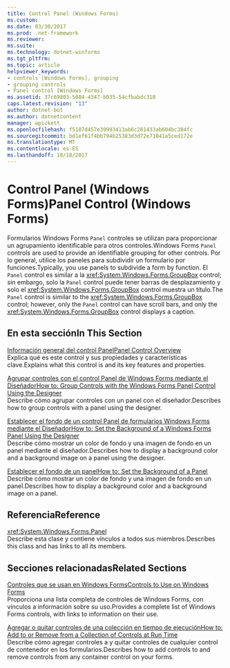 ```yaml
---
title: Control Panel (Windows Forms)
ms.custom: 
ms.date: 03/30/2017
ms.prod: .net-framework
ms.reviewer: 
ms.suite: 
ms.technology: dotnet-winforms
ms.tgt_pltfrm: 
ms.topic: article
helpviewer_keywords:
- controls [Windows Forms], grouping
- grouping controls
- Panel control [Windows Forms]
ms.assetid: 37c69803-5084-4347-b035-54cfbabdc310
caps.latest.revision: "13"
author: dotnet-bot
ms.author: dotnetcontent
manager: wpickett
ms.openlocfilehash: f5187d457e39993413ab6c281433ab604bc384fc
ms.sourcegitcommit: bd1ef61f4bb794b25383d3d72e71041a5ced172e
ms.translationtype: MT
ms.contentlocale: es-ES
ms.lasthandoff: 10/18/2017
---
```

# <a name="panel-control-windows-forms"></a><span data-ttu-id="461fa-102">Control Panel (Windows Forms)</span><span class="sxs-lookup"><span data-stu-id="461fa-102">Panel Control (Windows Forms)</span></span>
<span data-ttu-id="461fa-103">Formularios Windows Forms `Panel` controles se utilizan para proporcionar un agrupamiento identificable para otros controles.</span><span class="sxs-lookup"><span data-stu-id="461fa-103">Windows Forms `Panel` controls are used to provide an identifiable grouping for other controls.</span></span> <span data-ttu-id="461fa-104">Por lo general, utilice los paneles para subdividir un formulario por funciones.</span><span class="sxs-lookup"><span data-stu-id="461fa-104">Typically, you use panels to subdivide a form by function.</span></span> <span data-ttu-id="461fa-105">El `Panel` control es similar a la <xref:System.Windows.Forms.GroupBox> control; sin embargo, solo la `Panel` control puede tener barras de desplazamiento y solo el <xref:System.Windows.Forms.GroupBox> control muestra un título.</span><span class="sxs-lookup"><span data-stu-id="461fa-105">The `Panel` control is similar to the <xref:System.Windows.Forms.GroupBox> control; however, only the `Panel` control can have scroll bars, and only the <xref:System.Windows.Forms.GroupBox> control displays a caption.</span></span>  
  
## <a name="in-this-section"></a><span data-ttu-id="461fa-106">En esta sección</span><span class="sxs-lookup"><span data-stu-id="461fa-106">In This Section</span></span>  
 [<span data-ttu-id="461fa-107">Información general del control Panel</span><span class="sxs-lookup"><span data-stu-id="461fa-107">Panel Control Overview</span></span>](../../../../docs/framework/winforms/controls/panel-control-overview-windows-forms.md)  
 <span data-ttu-id="461fa-108">Explica qué es este control y sus propiedades y características clave.</span><span class="sxs-lookup"><span data-stu-id="461fa-108">Explains what this control is and its key features and properties.</span></span>  
  
 [<span data-ttu-id="461fa-109">Agrupar controles con el control Panel de Windows Forms mediante el Diseñador</span><span class="sxs-lookup"><span data-stu-id="461fa-109">How to: Group Controls with the Windows Forms Panel Control Using the Designer</span></span>](../../../../docs/framework/winforms/controls/group-controls-with-wf-panel-control-using-the-designer.md)  
 <span data-ttu-id="461fa-110">Describe cómo agrupar controles con un panel con el diseñador.</span><span class="sxs-lookup"><span data-stu-id="461fa-110">Describes how to group controls with a panel using the designer.</span></span>  
  
 [<span data-ttu-id="461fa-111">Establecer el fondo de un control Panel de formularios Windows Forms mediante el Diseñador</span><span class="sxs-lookup"><span data-stu-id="461fa-111">How to: Set the Background of a Windows Forms Panel Using the Designer</span></span>](../../../../docs/framework/winforms/controls/how-to-set-the-background-of-a-windows-forms-panel-using-the-designer.md)  
 <span data-ttu-id="461fa-112">Describe cómo mostrar un color de fondo y una imagen de fondo en un panel mediante el diseñador.</span><span class="sxs-lookup"><span data-stu-id="461fa-112">Describes how to display a background color and a background image on a panel using the designer.</span></span>  
  
 [<span data-ttu-id="461fa-113">Establecer el fondo de un panel</span><span class="sxs-lookup"><span data-stu-id="461fa-113">How to: Set the Background of a Panel</span></span>](../../../../docs/framework/winforms/controls/how-to-set-the-background-of-a-windows-forms-panel.md)  
 <span data-ttu-id="461fa-114">Describe cómo mostrar un color de fondo y una imagen de fondo en un panel.</span><span class="sxs-lookup"><span data-stu-id="461fa-114">Describes how to display a background color and a background image on a panel.</span></span>  
  
## <a name="reference"></a><span data-ttu-id="461fa-115">Referencia</span><span class="sxs-lookup"><span data-stu-id="461fa-115">Reference</span></span>  
 <xref:System.Windows.Forms.Panel>  
 <span data-ttu-id="461fa-116">Describe esta clase y contiene vínculos a todos sus miembros.</span><span class="sxs-lookup"><span data-stu-id="461fa-116">Describes this class and has links to all its members.</span></span>  
  
## <a name="related-sections"></a><span data-ttu-id="461fa-117">Secciones relacionadas</span><span class="sxs-lookup"><span data-stu-id="461fa-117">Related Sections</span></span>  
 [<span data-ttu-id="461fa-118">Controles que se usan en Windows Forms</span><span class="sxs-lookup"><span data-stu-id="461fa-118">Controls to Use on Windows Forms</span></span>](../../../../docs/framework/winforms/controls/controls-to-use-on-windows-forms.md)  
 <span data-ttu-id="461fa-119">Proporciona una lista completa de controles de Windows Forms, con vínculos a información sobre su uso.</span><span class="sxs-lookup"><span data-stu-id="461fa-119">Provides a complete list of Windows Forms controls, with links to information on their use.</span></span>  
  
 [<span data-ttu-id="461fa-120">Agregar o quitar controles de una colección en tiempo de ejecución</span><span class="sxs-lookup"><span data-stu-id="461fa-120">How to: Add to or Remove from a Collection of Controls at Run Time</span></span>](../../../../docs/framework/winforms/controls/how-to-add-to-or-remove-from-a-collection-of-controls-at-run-time.md)  
 <span data-ttu-id="461fa-121">Describe cómo agregar controles a y quitar controles de cualquier control de contenedor en los formularios.</span><span class="sxs-lookup"><span data-stu-id="461fa-121">Describes how to add controls to and remove controls from any container control on your forms.</span></span>
